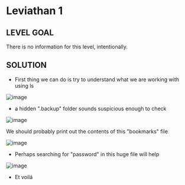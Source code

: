 # Leviathan 1 

## LEVEL GOAL

There is no information for this level, intentionally.

## SOLUTION

- First thing we can do is try to understand what we are working with using ls

![image](https://user-images.githubusercontent.com/44790709/201242404-ceb04905-0335-4c43-9c0f-d5bb4c91da6f.png)

- a hidden ".backup" folder sounds suspicious enough to check

![image](https://user-images.githubusercontent.com/44790709/201242740-7d1069e2-12b8-46fc-85d6-10f17bd2a34f.png)

We should probably print out the contents of this "bookmarks" file

![image](https://user-images.githubusercontent.com/44790709/201242876-acd6a182-00ef-4ce9-ada1-886262deb1b0.png)

- Perhaps searching for "password" in this huge file will help

![image](https://user-images.githubusercontent.com/44790709/201243169-4de952b1-c1ac-4e53-8e99-bbe87c1a6608.png)

- Et voilá
